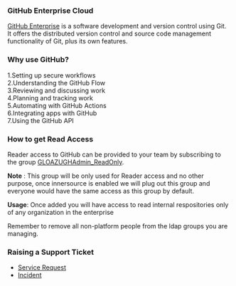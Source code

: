 ### GitHub Enterprise Cloud

[GitHub Enterprise](https://repo.roche.com) is a software development and version control using Git. It offers the distributed version control and source code management functionality of Git, plus its own features.

### Why use GitHub?

1.Setting up secure workflows  
2.Understanding the GitHub Flow  
3.Reviewing and discussing work  
4.Planning and tracking work  
5.Automating with GitHub Actions  
6.Integrating apps with GitHub  
7.Using the GitHub API  


### How to get Read Access

Reader access to GitHub can be provided to your team by subscribing to the group [GLOAZUGHAdmin_ReadOnly](https://gds-selfsubscription.roche.com/#/group/GLOAZUGHAdmin_ReadOnly).  
  
**Note** : This group will be only used for Reader access and no other purpose, once innersource is enabled we will plug out this group and everyone would have the same access as this group by default.
  
**Usage**: Once added you will have access to read internal respositories only of any organization in the enterprise
  


Remember to remove all non-platform people from the ldap groups you are managing.


### Raising a Support Ticket

- [Service Request](https://roche.service-now.com/rose?id=sc_cat_item&sys_id=548ad5afdb8181104ae70028f4961988)   
- [Incident](https://roche.service-now.com/rose?id=sc_cat_item&sys_id=612a9d8fdb8d05904ae70028f49619ca)

